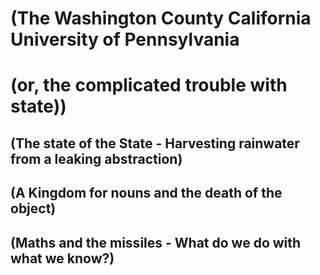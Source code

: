 # **\(The Washington County California University of Pennsylvania**

# **\(or, the complicated trouble with state\)\)**

## **\(The state of the State - Harvesting rainwater from a leaking abstraction\)**

## **\(A Kingdom for nouns and the death of the object\)**

## **\(Maths and the missiles - What do we do with what we know?\)**



